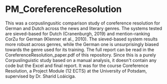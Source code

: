 # PM_CoreferenceResolution
This was a corpuslingusitic comparison study of coreference resolution for German and Dutch across the news and literary genres. The systems tested are sieved-based for Dutch (Cranenburgh, 2019) and mention-ranking CorZu for German (Klenner et al., 2010). The sieved-based system results more robust across genres, while the German one is unsurprisingly biased towards the genre used for its training. The full report can be read in the CoreferenceResolution_paper.pdf of this repository. 
Since this is a purely Corpuslinguistic study based on a manual analysis, it doesn't contain any code but the Excel and final report. It was for the course Coreference Resolution, a Project Module (12 ECTS) at the University of Potsdam, supervised by Dr. Sharid Loáiciga.
